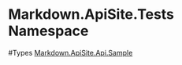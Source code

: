 Markdown.ApiSite.Tests Namespace
===============
#Types
[Markdown.ApiSite.Api.Sample](Markdown.ApiSite.Api.Sample\README.md)

